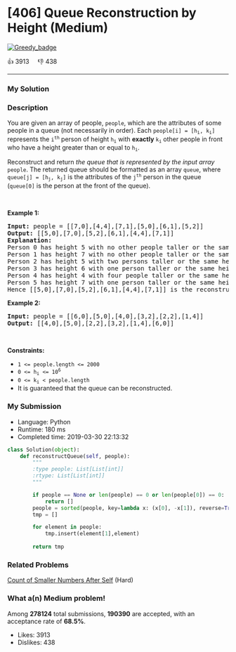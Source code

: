 # [406] Queue Reconstruction by Height (Medium)

[![Greedy_badge](https://img.shields.io/badge/topic-Greedy-green.svg)](https://leetcode.com/problems/queue-reconstruction-by-height/) 

:+1: 3913 &nbsp; &nbsp; :thumbsdown: 438

---

### My Solution


### Description
<p>You are given an array of people, <code>people</code>, which are the attributes of some people in a queue (not necessarily in order). Each <code>people[i] = [h<sub>i</sub>, k<sub>i</sub>]</code> represents the <code>i<sup>th</sup></code> person of height <code>h<sub>i</sub></code> with <strong>exactly</strong> <code>k<sub>i</sub></code> other people in front who have a height greater than or equal to <code>h<sub>i</sub></code>.</p>

<p>Reconstruct and return <em>the queue that is represented by the input array </em><code>people</code>. The returned queue should be formatted as an array <code>queue</code>, where <code>queue[j] = [h<sub>j</sub>, k<sub>j</sub>]</code> is the attributes of the <code>j<sup>th</sup></code> person in the queue (<code>queue[0]</code> is the person at the front of the queue).</p>

<p>&nbsp;</p>
<p><strong>Example 1:</strong></p>

<pre>
<strong>Input:</strong> people = [[7,0],[4,4],[7,1],[5,0],[6,1],[5,2]]
<strong>Output:</strong> [[5,0],[7,0],[5,2],[6,1],[4,4],[7,1]]
<strong>Explanation:</strong>
Person 0 has height 5 with no other people taller or the same height in front.
Person 1 has height 7 with no other people taller or the same height in front.
Person 2 has height 5 with two persons taller or the same height in front, which is person 0 and 1.
Person 3 has height 6 with one person taller or the same height in front, which is person 1.
Person 4 has height 4 with four people taller or the same height in front, which are people 0, 1, 2, and 3.
Person 5 has height 7 with one person taller or the same height in front, which is person 1.
Hence [[5,0],[7,0],[5,2],[6,1],[4,4],[7,1]] is the reconstructed queue.
</pre>

<p><strong>Example 2:</strong></p>

<pre>
<strong>Input:</strong> people = [[6,0],[5,0],[4,0],[3,2],[2,2],[1,4]]
<strong>Output:</strong> [[4,0],[5,0],[2,2],[3,2],[1,4],[6,0]]
</pre>

<p>&nbsp;</p>
<p><strong>Constraints:</strong></p>

<ul>
	<li><code>1 &lt;= people.length &lt;= 2000</code></li>
	<li><code>0 &lt;= h<sub>i</sub> &lt;= 10<sup>6</sup></code></li>
	<li><code>0 &lt;= k<sub>i</sub> &lt; people.length</code></li>
	<li>It is guaranteed that the queue can be reconstructed.</li>
</ul>



### My Submission

- Language: Python
- Runtime: 180 ms
- Completed time: 2019-03-30 22:13:32

```Python
class Solution(object):
    def reconstructQueue(self, people):
        """
        :type people: List[List[int]]
        :rtype: List[List[int]]
        """

        if people == None or len(people) == 0 or len(people[0]) == 0:
            return []
        people = sorted(people, key=lambda x: (x[0], -x[1]), reverse=True)
        tmp = []

        for element in people:
            tmp.insert(element[1],element)
            
        return tmp
```


### Related Problems
[Count of Smaller Numbers After Self](https://leetcode.com/problems/count-of-smaller-numbers-after-self/) (Hard) <br>



### What a(n) Medium problem!
Among **278124** total submissions, **190390** are accepted, with an acceptance rate of **68.5%**. <br>

- Likes: 3913
- Dislikes: 438

